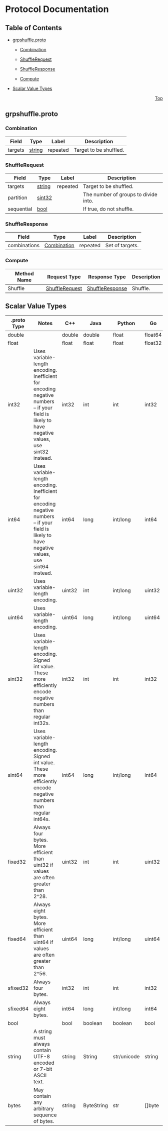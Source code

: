 # Protocol Documentation
<a name="top"></a>

## Table of Contents

- [grpshuffle.proto](#grpshuffle.proto)
    - [Combination](#grpshuffle.Combination)
    - [ShuffleRequest](#grpshuffle.ShuffleRequest)
    - [ShuffleResponse](#grpshuffle.ShuffleResponse)
  
    - [Compute](#grpshuffle.Compute)
  
- [Scalar Value Types](#scalar-value-types)



<a name="grpshuffle.proto"></a>
<p align="right"><a href="#top">Top</a></p>

## grpshuffle.proto



<a name="grpshuffle.Combination"></a>

### Combination



| Field | Type | Label | Description |
| ----- | ---- | ----- | ----------- |
| targets | [string](#string) | repeated | Target to be shuffled. |






<a name="grpshuffle.ShuffleRequest"></a>

### ShuffleRequest



| Field | Type | Label | Description |
| ----- | ---- | ----- | ----------- |
| targets | [string](#string) | repeated | Target to be shuffled. |
| partition | [sint32](#sint32) |  | The number of groups to divide into. |
| sequential | [bool](#bool) |  | If true, do not shuffle. |






<a name="grpshuffle.ShuffleResponse"></a>

### ShuffleResponse



| Field | Type | Label | Description |
| ----- | ---- | ----- | ----------- |
| combinations | [Combination](#grpshuffle.Combination) | repeated | Set of targets. |





 

 

 


<a name="grpshuffle.Compute"></a>

### Compute


| Method Name | Request Type | Response Type | Description |
| ----------- | ------------ | ------------- | ------------|
| Shuffle | [ShuffleRequest](#grpshuffle.ShuffleRequest) | [ShuffleResponse](#grpshuffle.ShuffleResponse) | Shuffle. |

 



## Scalar Value Types

| .proto Type | Notes | C++ | Java | Python | Go | C# | PHP | Ruby |
| ----------- | ----- | --- | ---- | ------ | -- | -- | --- | ---- |
| <a name="double" /> double |  | double | double | float | float64 | double | float | Float |
| <a name="float" /> float |  | float | float | float | float32 | float | float | Float |
| <a name="int32" /> int32 | Uses variable-length encoding. Inefficient for encoding negative numbers – if your field is likely to have negative values, use sint32 instead. | int32 | int | int | int32 | int | integer | Bignum or Fixnum (as required) |
| <a name="int64" /> int64 | Uses variable-length encoding. Inefficient for encoding negative numbers – if your field is likely to have negative values, use sint64 instead. | int64 | long | int/long | int64 | long | integer/string | Bignum |
| <a name="uint32" /> uint32 | Uses variable-length encoding. | uint32 | int | int/long | uint32 | uint | integer | Bignum or Fixnum (as required) |
| <a name="uint64" /> uint64 | Uses variable-length encoding. | uint64 | long | int/long | uint64 | ulong | integer/string | Bignum or Fixnum (as required) |
| <a name="sint32" /> sint32 | Uses variable-length encoding. Signed int value. These more efficiently encode negative numbers than regular int32s. | int32 | int | int | int32 | int | integer | Bignum or Fixnum (as required) |
| <a name="sint64" /> sint64 | Uses variable-length encoding. Signed int value. These more efficiently encode negative numbers than regular int64s. | int64 | long | int/long | int64 | long | integer/string | Bignum |
| <a name="fixed32" /> fixed32 | Always four bytes. More efficient than uint32 if values are often greater than 2^28. | uint32 | int | int | uint32 | uint | integer | Bignum or Fixnum (as required) |
| <a name="fixed64" /> fixed64 | Always eight bytes. More efficient than uint64 if values are often greater than 2^56. | uint64 | long | int/long | uint64 | ulong | integer/string | Bignum |
| <a name="sfixed32" /> sfixed32 | Always four bytes. | int32 | int | int | int32 | int | integer | Bignum or Fixnum (as required) |
| <a name="sfixed64" /> sfixed64 | Always eight bytes. | int64 | long | int/long | int64 | long | integer/string | Bignum |
| <a name="bool" /> bool |  | bool | boolean | boolean | bool | bool | boolean | TrueClass/FalseClass |
| <a name="string" /> string | A string must always contain UTF-8 encoded or 7-bit ASCII text. | string | String | str/unicode | string | string | string | String (UTF-8) |
| <a name="bytes" /> bytes | May contain any arbitrary sequence of bytes. | string | ByteString | str | []byte | ByteString | string | String (ASCII-8BIT) |

